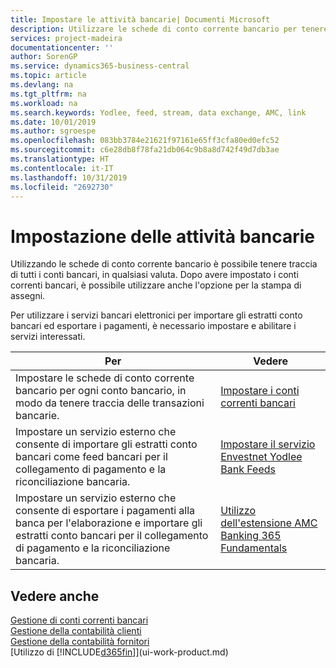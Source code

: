 ```yaml
---
title: Impostare le attività bancarie| Documenti Microsoft
description: Utilizzare le schede di conto corrente bancario per tenere traccia dei conti bancari e impostare i feed della banca, ad esempio Yodlee, per scambiare dati.
services: project-madeira
documentationcenter: ''
author: SorenGP
ms.service: dynamics365-business-central
ms.topic: article
ms.devlang: na
ms.tgt_pltfrm: na
ms.workload: na
ms.search.keywords: Yodlee, feed, stream, data exchange, AMC, link
ms.date: 10/01/2019
ms.author: sgroespe
ms.openlocfilehash: 083bb3784e21621f97161e65ff3cfa80ed0efc52
ms.sourcegitcommit: c6e28db8f78fa21db064c9b8a8d742f49d7db3ae
ms.translationtype: HT
ms.contentlocale: it-IT
ms.lasthandoff: 10/31/2019
ms.locfileid: "2692730"
---
```

# <a name="setting-up-banking"></a>Impostazione delle attività bancarie
Utilizzando le schede di conto corrente bancario è possibile tenere traccia di tutti i conti bancari, in qualsiasi valuta. Dopo avere impostato i conti correnti bancari, è possibile utilizzare anche l'opzione per la stampa di assegni.

Per utilizzare i servizi bancari elettronici per importare gli estratti conto bancari ed esportare i pagamenti, è necessario impostare e abilitare i servizi interessati.

| Per | Vedere |
| --- | --- |
| Impostare le schede di conto corrente bancario per ogni conto bancario, in modo da tenere traccia delle transazioni bancarie. |[Impostare i conti correnti bancari](bank-how-setup-bank-accounts.md) |
| Impostare un servizio esterno che consente di importare gli estratti conto bancari come feed bancari per il collegamento di pagamento e la riconciliazione bancaria. |[Impostare il servizio Envestnet Yodlee Bank Feeds](bank-how-setup-bank-statement-service.md) |
| Impostare un servizio esterno che consente di esportare i pagamenti alla banca per l'elaborazione e importare gli estratti conto bancari per il collegamento di pagamento e la riconciliazione bancaria. |[Utilizzo dell'estensione AMC Banking 365 Fundamentals](ui-extensions-amc-banking.md) |

## <a name="see-also"></a>Vedere anche
[Gestione di conti correnti bancari](bank-manage-bank-accounts.md)  
[Gestione della contabilità clienti](receivables-manage-receivables.md)  
[Gestione della contabilità fornitori](payables-manage-payables.md)  
[Utilizzo di [!INCLUDE[d365fin](includes/d365fin_md.md)]](ui-work-product.md)
